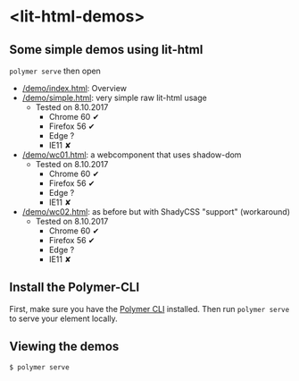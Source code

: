 # \<lit-html-demos\>

## Some simple demos using lit-html

`polymer serve` then open

- [/demo/index.html](https://github.com/daKmoR/lit-html-demos/blob/master/demo/index.html): Overview
- [/demo/simple.html](https://github.com/daKmoR/lit-html-demos/blob/master/demo/simple.html): very simple raw lit-html usage
  * Tested on 8.10.2017
    * Chrome 60 ✔
    * Firefox 56 ✔
    * Edge ?
    * IE11 ✘
- [/demo/wc01.html](https://github.com/daKmoR/lit-html-demos/blob/master/demo/wc01.html):  a webcomponent that uses shadow-dom
  * Tested on 8.10.2017
    * Chrome 60 ✔
    * Firefox 56 ✔
    * Edge ?
    * IE11 ✘
- [/demo/wc02.html](https://github.com/daKmoR/lit-html-demos/blob/master/demo/wc02.html):  as before but with ShadyCSS "support" (workaround)
  * Tested on 8.10.2017
    * Chrome 60 ✔
    * Firefox 56 ✔
    * Edge ?
    * IE11 ✘

## Install the Polymer-CLI

First, make sure you have the [Polymer CLI](https://www.npmjs.com/package/polymer-cli) installed. Then run `polymer serve` to serve your element locally.

## Viewing the demos

```
$ polymer serve
```
